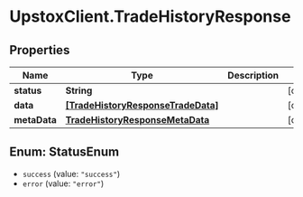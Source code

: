 # UpstoxClient.TradeHistoryResponse

## Properties
Name | Type | Description | Notes
------------ | ------------- | ------------- | -------------
**status** | **String** |  | [optional] 
**data** | [**[TradeHistoryResponseTradeData]**](TradeHistoryResponseTradeData.md) |  | [optional] 
**metaData** | [**TradeHistoryResponseMetaData**](TradeHistoryResponseMetaData.md) |  | [optional] 

<a name="StatusEnum"></a>
## Enum: StatusEnum

* `success` (value: `"success"`)
* `error` (value: `"error"`)

